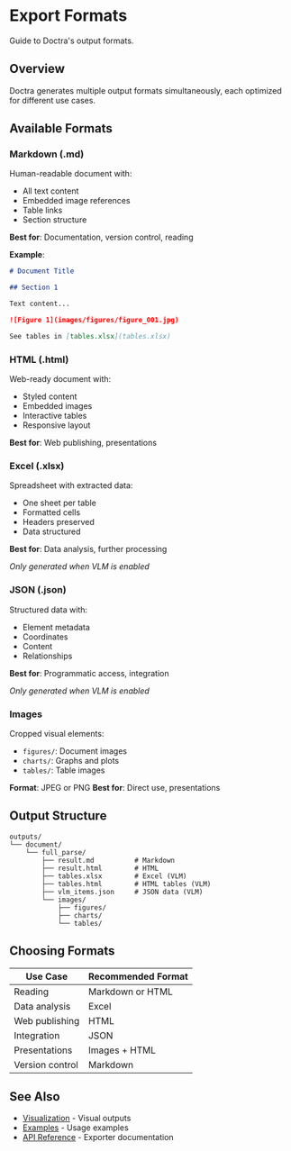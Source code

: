 # Export Formats

Guide to Doctra's output formats.

## Overview

Doctra generates multiple output formats simultaneously, each optimized for different use cases.

## Available Formats

### Markdown (.md)

Human-readable document with:

- All text content
- Embedded image references
- Table links
- Section structure

**Best for**: Documentation, version control, reading

**Example**:
```markdown
# Document Title

## Section 1

Text content...

![Figure 1](images/figures/figure_001.jpg)

See tables in [tables.xlsx](tables.xlsx)
```

### HTML (.html)

Web-ready document with:

- Styled content
- Embedded images
- Interactive tables
- Responsive layout

**Best for**: Web publishing, presentations

### Excel (.xlsx)

Spreadsheet with extracted data:

- One sheet per table
- Formatted cells
- Headers preserved
- Data structured

**Best for**: Data analysis, further processing

*Only generated when VLM is enabled*

### JSON (.json)

Structured data with:

- Element metadata
- Coordinates
- Content
- Relationships

**Best for**: Programmatic access, integration

*Only generated when VLM is enabled*

### Images

Cropped visual elements:

- `figures/`: Document images
- `charts/`: Graphs and plots
- `tables/`: Table images

**Format**: JPEG or PNG
**Best for**: Direct use, presentations

## Output Structure

```
outputs/
└── document/
    └── full_parse/
        ├── result.md          # Markdown
        ├── result.html        # HTML
        ├── tables.xlsx        # Excel (VLM)
        ├── tables.html        # HTML tables (VLM)
        ├── vlm_items.json     # JSON data (VLM)
        └── images/
            ├── figures/
            ├── charts/
            └── tables/
```

## Choosing Formats

| Use Case | Recommended Format |
|----------|-------------------|
| Reading | Markdown or HTML |
| Data analysis | Excel |
| Web publishing | HTML |
| Integration | JSON |
| Presentations | Images + HTML |
| Version control | Markdown |

## See Also

- [Visualization](visualization.md) - Visual outputs
- [Examples](../../examples/basic-usage.md) - Usage examples
- [API Reference](../../api/exporters.md) - Exporter documentation

